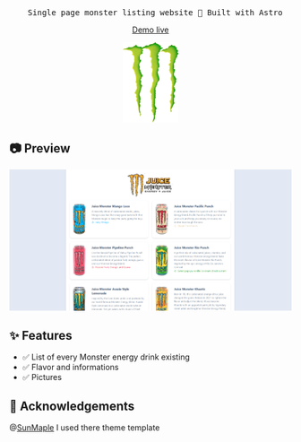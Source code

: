 <pre align="center">
  Single page monster listing website 🚀 Built with Astro
</pre>

<p style="text-align: center;">
  <a href="https://metanef.github.io/Mworld/">Demo live</a>
</p>


<div align="center">
<img alt="Frosti Logo" src="public/monster.png" width="100px">
</div>

## 📷 Preview

![preview](./public/screenshot.png)

## ✨ Features

- ✅ List of every Monster energy drink existing
- ✅ Flavor and informations
- ✅ Pictures

## 🎉 Acknowledgements

@[SunMaple](https://www.saroprock.com/) I used there theme template
